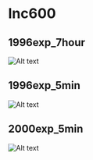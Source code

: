 # Inc600

## 1996exp_7hour

![Alt text](Inc600_1996exp_7hour.png)

## 1996exp_5min

![Alt text](Inc600_1996exp_5min.png)

## 2000exp_5min

![Alt text](Inc600_2000exp_5min.png)

